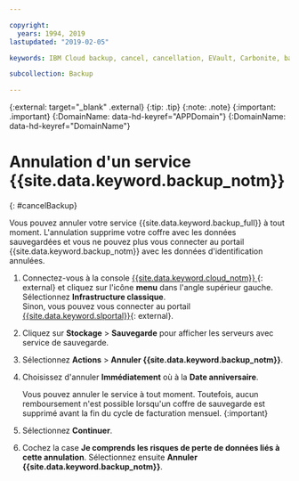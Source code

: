 ```yaml
---

copyright:
  years: 1994, 2019
lastupdated: "2019-02-05"

keywords: IBM Cloud backup, cancel, cancellation, EVault, Carbonite, backup

subcollection: Backup

---
```

{:external: target="_blank" .external}
{:tip: .tip}
{:note: .note}
{:important: .important}
{:DomainName: data-hd-keyref="APPDomain"}
{:DomainName: data-hd-keyref="DomainName"}

# Annulation d'un service {{site.data.keyword.backup_notm}}
{: #cancelBackup}

Vous pouvez annuler votre service {{site.data.keyword.backup_full}} à tout moment. L'annulation supprime votre coffre avec les données sauvegardées et vous ne pouvez plus vous connecter au portail {{site.data.keyword.backup_notm}} avec les données d'identification annulées.

1. Connectez-vous à la console [{{site.data.keyword.cloud_notm}} ](https://{DomainName}){: external} et cliquez sur l'icône **menu** dans l'angle supérieur gauche. Sélectionnez **Infrastructure classique**.<br/>
   Sinon, vous pouvez vous connecter au portail [{{site.data.keyword.slportal}}](https://control.softlayer.com/){: external}.
2. Cliquez sur **Stockage** > **Sauvegarde** pour afficher les serveurs avec service de sauvegarde.
3. Sélectionnez **Actions** > **Annuler {{site.data.keyword.backup_notm}}**.
4. Choisissez d'annuler **Immédiatement** où à la **Date anniversaire**.

   Vous pouvez annuler le service à tout moment. Toutefois, aucun remboursement n'est possible lorsqu'un coffre de sauvegarde est supprimé avant la fin du cycle de facturation mensuel.
   {:important}
5. Sélectionnez **Continuer**.
6. Cochez la case **Je comprends les risques de perte de données liés à cette annulation**. Sélectionnez ensuite **Annuler {{site.data.keyword.backup_notm}}**.
